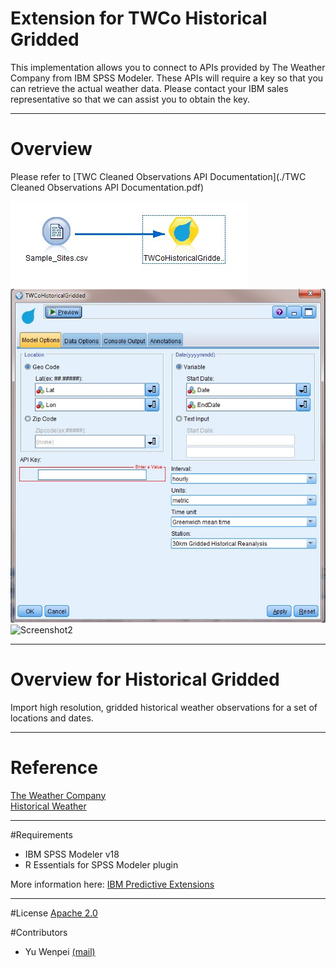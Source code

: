 # Extension for TWCo Historical Gridded
This implementation allows you to connect to APIs provided by The Weather Company from IBM SPSS Modeler. These APIs will require a key so that you can retrieve the actual weather data. Please contact your IBM sales representative so that we can assist you to obtain the key. 

---
# Overview

Please refer to [TWC Cleaned Observations API Documentation](./TWC Cleaned Observations API Documentation.pdf)

![Screenshot](./Screenshot/stream.jpg)
![Screenshot1](./Screenshot/node.jpg)
![Screenshot2](./Screenshot/output.jpg)

---
# Overview for Historical Gridded
Import high resolution, gridded historical weather observations for a set of locations and dates.

---
# Reference
[The Weather Company](http://www.theweathercompany.com/)  
[Historical Weather](http://goo.gl/DplOKj)

---

#Requirements
- IBM SPSS Modeler v18
- R Essentials for SPSS Modeler plugin 

More information here: [IBM Predictive Extensions][2]

---

#License
[Apache 2.0][1]


#Contributors
- Yu Wenpei [(mail)](yuwenp@cn.ibm.com)

[1]: http://www.apache.org/licenses/LICENSE-2.0.html
[2]: https://developer.ibm.com/predictiveanalytics/downloads/#tab2
